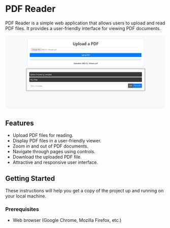 # PDF Reader

PDF Reader is a simple web application that allows users to upload and read PDF files. It provides a user-friendly interface for viewing PDF documents.

![PDF Reader Screenshot](svmreadme.png)

## Features

- Upload PDF files for reading.
- Display PDF files in a user-friendly viewer.
- Zoom in and out of PDF documents.
- Navigate through pages using controls.
- Download the uploaded PDF file.
- Attractive and responsive user interface.

## Getting Started

These instructions will help you get a copy of the project up and running on your local machine.

### Prerequisites

- Web browser (Google Chrome, Mozilla Firefox, etc.)

